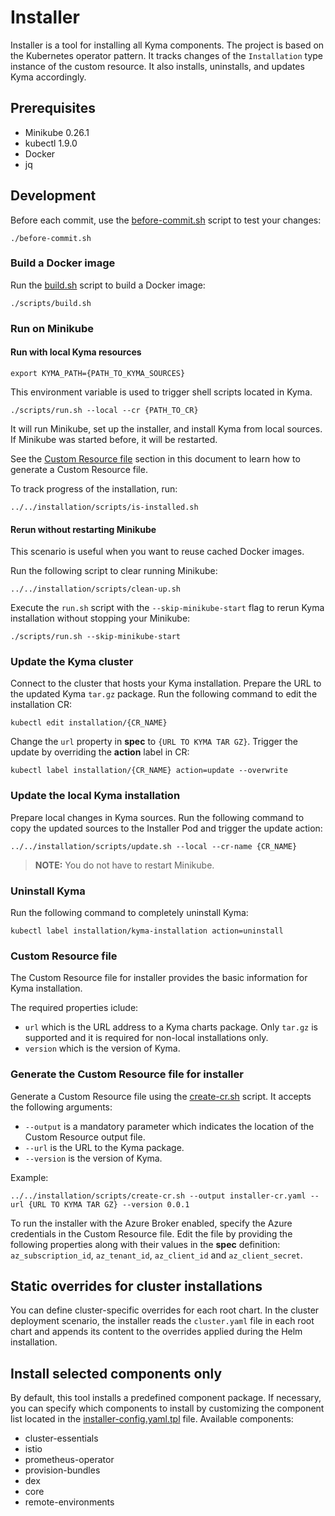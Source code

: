 # Installer

Installer is a tool for installing all Kyma components.
The project is based on the Kubernetes operator pattern. It tracks changes of the `Installation` type instance of the custom resource. It also installs, uninstalls, and updates Kyma accordingly.

## Prerequisites

- Minikube 0.26.1
- kubectl 1.9.0
- Docker
- jq

## Development

Before each commit, use the [before-commit.sh](./before-commit.sh) script to test your changes:
```
./before-commit.sh
```

### Build a Docker image

Run the [build.sh](./scripts/build.sh) script to build a Docker image:

```
./scripts/build.sh
```

### Run on Minikube

#### Run with local Kyma resources
```
export KYMA_PATH={PATH_TO_KYMA_SOURCES}
```
This environment variable is used to trigger shell scripts located in Kyma.
```
./scripts/run.sh --local --cr {PATH_TO_CR}
```

It will run Minikube, set up the installer, and install Kyma from local sources. If Minikube was started before, it will be restarted.

See the [Custom Resource file](#custom-resource-file) section in this document to learn how to generate a Custom Resource file.

To track progress of the installation, run:

```
../../installation/scripts/is-installed.sh
```

#### Rerun without restarting Minikube

This scenario is useful when you want to reuse cached Docker images.

Run the following script to clear running Minikube:
```
../../installation/scripts/clean-up.sh
```

Execute the `run.sh` script with the `--skip-minikube-start` flag to rerun Kyma installation without stopping your Minikube:
```
./scripts/run.sh --skip-minikube-start
```

### Update the Kyma cluster

Connect to the cluster that hosts your Kyma installation. Prepare the URL to the updated Kyma `tar.gz` package. Run the following command to edit the installation CR:
```
kubectl edit installation/{CR_NAME}
```
Change the `url` property in **spec** to `{URL TO KYMA TAR GZ}`. Trigger the update by overriding the **action** label in CR:
```
kubectl label installation/{CR_NAME} action=update --overwrite
```

### Update the local Kyma installation

Prepare local changes in Kyma sources. Run the following command to copy the updated sources to the Installer Pod and trigger the update action:
```
../../installation/scripts/update.sh --local --cr-name {CR_NAME}
```

> **NOTE:** You do not have to restart Minikube.

### Uninstall Kyma

Run the following command to completely uninstall Kyma:
```
kubectl label installation/kyma-installation action=uninstall
```

### Custom Resource file

The Custom Resource file for installer provides the basic information for Kyma installation.

The required properties iclude:

- `url` which is the URL address to a Kyma charts package. Only `tar.gz` is supported and it is required for non-local installations only.
- `version` which is the version of Kyma.


### Generate the Custom Resource file for installer

Generate a Custom Resource file using the [create-cr.sh](../../installation/scripts/create-cr.sh) script. It accepts the following arguments:

- `--output` is a mandatory parameter which indicates the location of the Custom Resource output file.
- `--url` is the URL to the Kyma package.
- `--version` is the version of Kyma.

Example:
```
../../installation/scripts/create-cr.sh --output installer-cr.yaml --url {URL TO KYMA TAR GZ} --version 0.0.1
```

To run the installer with the Azure Broker enabled, specify the Azure credentials in the Custom Resource file. Edit the file by providing the following properties along with their values in the **spec** definition: `az_subscription_id`, `az_tenant_id`, `az_client_id` and `az_client_secret`.

## Static overrides for cluster installations

You can define cluster-specific overrides for each root chart. In the cluster deployment scenario, the installer reads the `cluster.yaml` file in each root chart and appends its content to the overrides applied during the 
Helm installation.

## Install selected components only

By default, this tool installs a predefined component package. If necessary, you can specify which components to install by customizing the component list located in the [installer-config.yaml.tpl](../../installation/resources/installer-config.yaml.tpl) file. Available components:

- cluster-essentials
- istio
- prometheus-operator
- provision-bundles
- dex
- core
- remote-environments